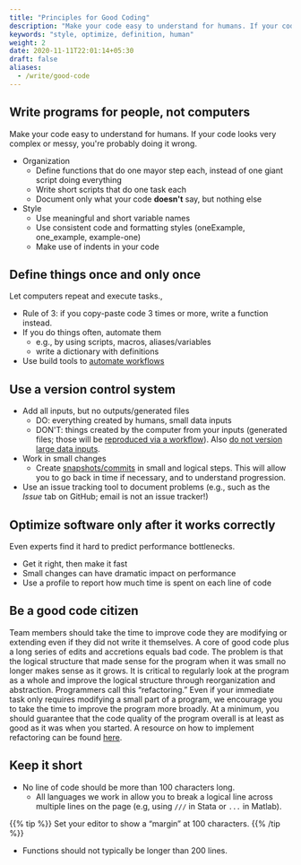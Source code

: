 ```yaml
---
title: "Principles for Good Coding"
description: "Make your code easy to understand for humans. If your code looks very complex or messy, you're probably doing it wrong."
keywords: "style, optimize, definition, human"
weight: 2
date: 2020-11-11T22:01:14+05:30
draft: false
aliases:
  - /write/good-code
---
```


## Write programs for people, not computers

Make your code easy to understand for humans. If your code looks very complex or messy, you're probably doing it wrong.

- Organization
    - Define functions that do one mayor step each, instead of one giant script doing everything
    - Write short scripts that do one task each
    - Document only what your code **doesn't** say, but nothing else
- Style
    - Use meaningful and short variable names
    - Use consistent code and formatting styles (oneExample, one_example, example-one)
    - Make use of indents in your code

## Define things once and only once

Let computers repeat and execute tasks.,

- Rule of 3: if you copy-paste code 3 times or more, write a function instead.
- If you do things often, automate them
    - e.g., by using scripts, macros, aliases/variables
    - write a dictionary with definitions
- Use build tools to [automate workflows](/tutorials/project-setup/principles-of-project-setup-and-workflow-management/automation/)

## Use a version control system

- Add all inputs, but no outputs/generated files
    - DO: everything created by humans, small data inputs
    - DON'T: things created by the computer from your inputs (generated files; those will be [reproduced via a workflow](/tutorials/project-setup/principles-of-project-setup-and-workflow-management/automation/)). Also [do not version large data inputs](/tutorials/project-setup/principles-of-project-setup-and-workflow-management/directories/).
- Work in small changes
    - Create [snapshots/commits](/building-blocks/share-your-results-and-project/use-github/versioning-using-git/) in small and logical steps. This will allow you to go back in time if necessary, and to understand progression.
-  Use an issue tracking tool to document problems (e.g., such as the *Issue* tab on GitHub; email is not an issue tracker!)

## Optimize software only after it works correctly

Even experts find it hard to predict performance bottlenecks.

- Get it right, then make it fast
- Small changes can have dramatic impact on performance
- Use a profile to report how much time is spent on each line of code

## Be a good code citizen
Team members should take the time to improve code they are modifying or extending even if they did not write it themselves. A core of good code plus a long series of edits and accretions equals bad code. The problem is that the logical structure that made sense for the program when it was small no longer makes sense as it grows. It is critical to regularly look at the program as a whole and improve the logical structure through reorganization and abstraction. Programmers call this “refactoring.” Even if your immediate task only requires modifying a small part of a program, we encourage you to take the time to improve the program more broadly. At a minimum, you should guarantee that the code quality of the program overall is at least as good as it was when you started. A resource on how to implement refactoring can be found [here](https://refactoring.guru/refactoring/).

## Keep it short
- No line of code should be more than 100 characters long.
  - All languages we work in allow you to break a logical line across multiple lines on the page (e.g, using `///` in Stata or `...` in Matlab).

{{% tip %}}
   Set your editor to show a “margin” at 100 characters.
{{% /tip %}}
- Functions should not typically be longer than 200 lines.
